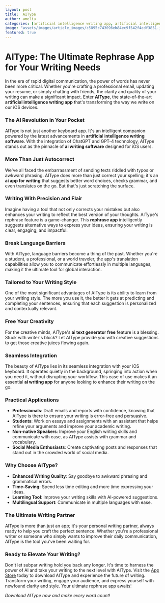 ```yaml
---
layout: post
title:  AIType
author: amelia
categories: [artificial intelligence writing app, artificial intelligence writing software, ai writing software, ai app for writing, ai text generator free, rephrase app, ai writing app]
image: "assets/images/article_images/c5895c743096eb84ec9f542f4cdf3851.jpg"
featured: true
---
```


# AIType: The Ultimate Rephrase App for Your Writing Needs

In the era of rapid digital communication, the power of words has never been more critical. Whether you're crafting a professional email, updating your resume, or simply chatting with friends, the clarity and quality of your writing can make a significant impact. Enter **AIType**, the state-of-the-art **artificial intelligence writing app** that's transforming the way we write on our iOS devices.

### The AI Revolution in Your Pocket

AIType is not just another keyboard app. It's an intelligent companion powered by the latest advancements in **artificial intelligence writing software**. With the integration of ChatGPT and GPT-4 technology, AIType stands out as the pinnacle of **ai writing software** designed for iOS users. 

### More Than Just Autocorrect

We've all faced the embarrassment of sending texts riddled with typos or awkward phrasing. AIType does more than just correct your spelling; it's an **ai app for writing** that suggests better word choices, checks grammar, and even translates on the go. But that's just scratching the surface.

### Writing With Precision and Flair

Imagine having a tool that not only corrects your mistakes but also enhances your writing to reflect the best version of your thoughts. AIType's rephrase feature is a game-changer. This **rephrase app** intelligently suggests alternative ways to express your ideas, ensuring your writing is clear, engaging, and impactful.

### Break Language Barriers

With AIType, language barriers become a thing of the past. Whether you're a student, a professional, or a world traveler, the app's translation capabilities allow you to communicate effortlessly in multiple languages, making it the ultimate tool for global interaction.

### Tailored to Your Writing Style

One of the most significant advantages of AIType is its ability to learn from your writing style. The more you use it, the better it gets at predicting and completing your sentences, ensuring that each suggestion is personalized and contextually relevant.

### Free Your Creativity

For the creative minds, AIType's **ai text generator free** feature is a blessing. Stuck with writer's block? Let AIType provide you with creative suggestions to get those creative juices flowing again.

### Seamless Integration

The beauty of AIType lies in its seamless integration with your iOS keyboard. It operates quietly in the background, springing into action when you need it, without disrupting your workflow. This ease of use makes it an essential **ai writing app** for anyone looking to enhance their writing on the go.

### Practical Applications

- **Professionals**: Draft emails and reports with confidence, knowing that AIType is there to ensure your writing is error-free and persuasive.
- **Students**: Work on essays and assignments with an assistant that helps refine your arguments and improve your academic writing.
- **Non-native Speakers**: Improve your English writing skills and communicate with ease, as AIType assists with grammar and vocabulary.
- **Social Media Enthusiasts**: Create captivating posts and responses that stand out in the crowded world of social media.

### Why Choose AIType?

- **Enhanced Writing Quality**: Say goodbye to awkward phrasing and grammatical errors.
- **Time-Saving**: Spend less time editing and more time expressing your ideas.
- **Learning Tool**: Improve your writing skills with AI-powered suggestions.
- **Multilingual Support**: Communicate in multiple languages with ease.

### The Ultimate Writing Partner

AIType is more than just an app; it's your personal writing partner, always ready to help you craft the perfect sentence. Whether you're a professional writer or someone who simply wants to improve their daily communication, AIType is the tool you've been waiting for.

### Ready to Elevate Your Writing?

Don't let subpar writing hold you back any longer. It's time to harness the power of AI and take your writing to the next level with AIType. Visit the [App Store](https://apps.apple.com/us/app/aitype-grammar-check-keyboard/id6469163944) today to download AIType and experience the future of writing. Transform your writing, engage your audience, and express yourself with newfound clarity and style. Your ultimate rephrase app awaits!

*Download AIType now and make every word count!*